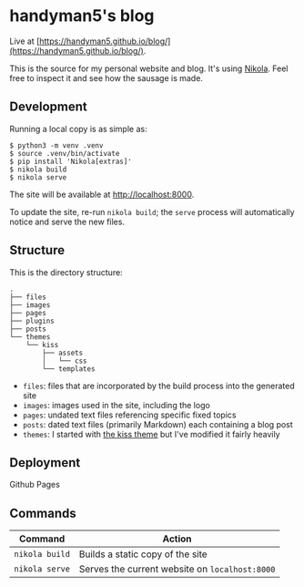# handyman5's blog

Live at [https://handyman5.github.io/blog/](https://handyman5.github.io/blog/).

This is the source for my personal website and blog. It's using [Nikola](https://getnikola.com/). Feel free to inspect it and see how the sausage is made.

## Development

Running a local copy is as simple as:

``` shell
$ python3 -m venv .venv
$ source .venv/bin/activate
$ pip install 'Nikola[extras]'
$ nikola build
$ nikola serve
```

The site will be available at <http://localhost:8000>.

To update the site, re-run `nikola build`; the `serve` process will automatically notice and serve the new files.

## Structure

This is the directory structure:

```
.
├── files
├── images
├── pages
├── plugins
├── posts
└── themes
    └── kiss
        ├── assets
        │   └── css
        └── templates
```

* `files`: files that are incorporated by the build process into the generated site
* `images`: images used in the site, including the logo
* `pages`: undated text files referencing specific fixed topics
* `posts`: dated text files (primarily Markdown) each containing a blog post
* `themes`: I started with [the kiss theme](https://themes.getnikola.com/v8/kiss/) but I've modified it fairly heavily

## Deployment

Github Pages

## Commands

| Command | Action |
| --- | --- |
| `nikola build` | Builds a static copy of the site |
| `nikola serve` | Serves the current website on `localhost:8000` |
